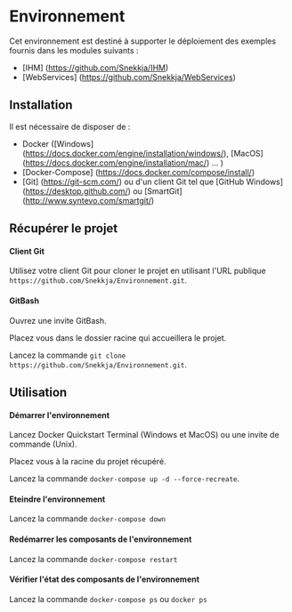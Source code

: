 # Environnement

Cet environnement est destiné à supporter le déploiement des exemples fournis dans les modules suivants :
- [IHM] (https://github.com/Snekkja/IHM)
- [WebServices] (https://github.com/Snekkja/WebServices)

## Installation

Il est nécessaire de disposer de :
- Docker \([Windows] (https://docs.docker.com/engine/installation/windows/), [MacOS] (https://docs.docker.com/engine/installation/mac/) ... \)
- [Docker-Compose] (https://docs.docker.com/compose/install/)
- [Git] (https://git-scm.com/) ou d'un client Git tel que [GitHub Windows] (https://desktop.github.com/) ou [SmartGit] (http://www.syntevo.com/smartgit/)

## Récupérer le projet

#### Client Git
Utilisez votre client Git pour cloner le projet en utilisant l'URL publique `https://github.com/Snekkja/Environnement.git`.

#### GitBash

Ouvrez une invite GitBash.

Placez vous dans le dossier racine qui accueillera le projet.

Lancez la commande `git clone https://github.com/Snekkja/Environnement.git`.

## Utilisation

#### Démarrer l'environnement

Lancez Docker Quickstart Terminal (Windows et MacOS) ou une invite de commande (Unix).

Placez vous à la racine du projet récupéré.

Lancez la commande `docker-compose up -d --force-recreate`.

#### Eteindre l'environnement

Lancez la commande `docker-compose down`

#### Redémarrer les composants de l'environnement

Lancez la commande `docker-compose restart`

#### Vérifier l'état des composants de l'environnement

Lancez la commande `docker-compose ps` ou `docker ps`
